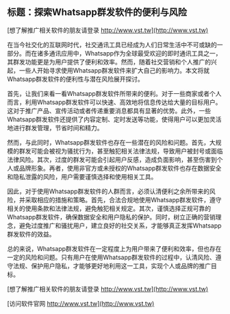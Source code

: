 ## **标题：探索Whatsapp群发软件的便利与风险**

[想了解推广相关软件的朋友请登录 http://www.vst.tw](http://www.vst.tw)

在当今社交化的互联网时代，社交通讯工具已经成为人们日常生活中不可或缺的一部分。而在诸多通讯应用中，Whatsapp作为全球最受欢迎的即时通讯工具之一，其群发功能更是为用户提供了便利和效率。然而，随着社交营销和个人推广的兴起，一些人开始寻求使用Whatsapp群发软件来扩大自己的影响力。本文将就Whatsapp群发软件的便利性与潜在风险展开探讨。

首先，让我们来看一看Whatsapp群发软件所带来的便利。对于一些商家或者个人而言，利用Whatsapp群发软件可以快速、高效地将信息传达给大量的目标用户。这对于推广产品、宣传活动或者传递重要消息都具有显著的优势。此外，一些Whatsapp群发软件还提供了内容定制、定时发送等功能，使得用户可以更加灵活地进行群发管理，节省时间和精力。

然而，与此同时，Whatsapp群发软件也存在一些潜在的风险和问题。首先，大规模的群发可能会被视为骚扰行为，甚至触犯相关法律法规，导致用户被封号或面临法律风险。其次，过度的群发可能会引起用户反感，造成负面影响，甚至伤害到个人或品牌形象。再者，使用非官方或未授权的Whatsapp群发软件也存在数据安全和隐私泄露的风险，用户需要谨慎选择和使用相关工具。

因此，对于使用Whatsapp群发软件的人群而言，必须认清便利之余所带来的风险，并采取相应的措施和策略。首先，合法合规地使用Whatsapp群发软件，遵守相关的使用条款和法律法规，避免触犯相关规定。其次，谨慎选择正规可靠的Whatsapp群发软件，确保数据安全和用户隐私的保护。同时，树立正确的营销理念，避免过度推广和骚扰用户，建立良好的社交关系，才能够真正发挥Whatsapp群发软件的效益。

总的来说，Whatsapp群发软件在一定程度上为用户带来了便利和效率，但也存在一定的风险和问题。只有用户在使用Whatsapp群发软件的过程中，认清风险、遵守法规、保护用户隐私，才能够更好地利用这一工具，实现个人或品牌的推广目标。

[想了解推广相关软件的朋友请登录 http://www.vst.tw](http://www.vst.tw)


[访问软件官网 http://www.vst.tw](http://www.vst.tw)
